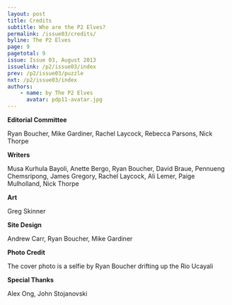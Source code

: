 ```yaml
---
layout: post
title: Credits
subtitle: Who are the P2 Elves?
permalink: /issue03/credits/
byline: The P2 Elves
page: 9
pagetotal: 9
issue: Issue 03, August 2013
issuelink: /p2/issue03/index
prev: /p2/issue03/puzzle
nxt: /p2/issue03/index
authors:
    - name: by The P2 Elves
      avatar: pdp11-avatar.jpg
---
```

**Editorial Committee**

Ryan Boucher, Mike Gardiner, Rachel Laycock, Rebecca Parsons, Nick Thorpe

**Writers**

Musa Kurhula Bayoli, Anette Bergo, Ryan Boucher, David Braue, Pennueng Chemsripong, James Gregory, Rachel Laycock, Ali Lemer, Paige Mulholland, Nick Thorpe

**Art**

Greg Skinner

**Site Design**

Andrew Carr, Ryan Boucher, Mike Gardiner

**Photo Credit**

The cover photo is a selfie by Ryan Boucher drifting up the Rio Ucayali

**Special Thanks**

Alex Ong, John Stojanovski
